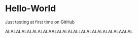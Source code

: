 # Hello-World
Just testing at first time on GitHub

ALALALALALALALALAALALALALALLALALALALALALALAALAL
